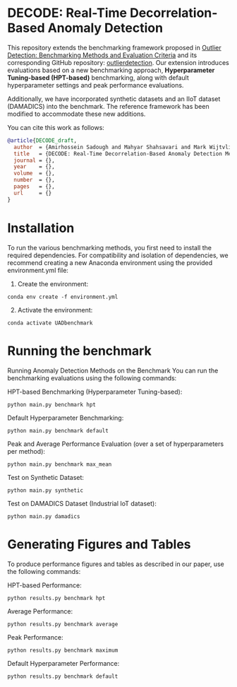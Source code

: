 # DECODE: Real-Time Decorrelation-Based Anomaly Detection

This repository extends the benchmarking framework proposed in [Outlier Detection: Benchmarking Methods and Evaluation Criteria](https://jmlr.org/papers/v25/23-0570.html) and its corresponding GitHub repository: [outlierdetection](https://github.com/RoelBouman/outlierdetection). Our extension introduces evaluations based on a new benchmarking approach, **Hyperparameter Tuning-based (HPT-based)** benchmarking, along with default hyperparameter settings and peak performance evaluations.

Additionally, we have incorporated synthetic datasets and an IIoT dataset (DAMADICS) into the benchmark. The reference framework has been modified to accommodate these new additions.

You can cite this work as follows:

```bibtex
@article{DECODE_draft,
  author  = {Amirhossein Sadough and Mahyar Shahsavari and Mark Wijtvliet, Marcel van Gerven},
  title   = {DECODE: Real-Time Decorrelation-Based Anomaly Detection Method for Multivariate Time Series},
  journal = {},
  year    = {},
  volume  = {},
  number  = {},
  pages   = {},
  url     = {}
}
```

# Installation

To run the various benchmarking methods, you first need to install the required dependencies. For compatibility and isolation of dependencies, we recommend creating a new Anaconda environment using the provided environment.yml file:

1. Create the environment:
```
conda env create -f environment.yml
```

2. Activate the environment:
```
conda activate UADbenchmark
```

# Running the benchmark
Running Anomaly Detection Methods on the Benchmark
You can run the benchmarking evaluations using the following commands:

HPT-based Benchmarking (Hyperparameter Tuning-based):
```
python main.py benchmark hpt
```

Default Hyperparameter Benchmarking:
```
python main.py benchmark default
```
Peak and Average Performance Evaluation (over a set of hyperparameters per method):
```
python main.py benchmark max_mean
```
Test on Synthetic Dataset:
```
python main.py synthetic
```
Test on DAMADICS Dataset (Industrial IoT dataset):
```
python main.py damadics
```

# Generating Figures and Tables

To produce performance figures and tables as described in our paper, use the following commands:

HPT-based Performance:
```
python results.py benchmark hpt
```

Average Performance:
```
python results.py benchmark average
```

Peak Performance:
```
python results.py benchmark maximum
```

Default Hyperparameter Performance:
```
python results.py benchmark default
```